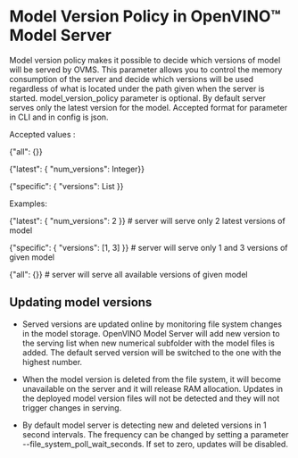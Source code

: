 # Model Version Policy in OpenVINO&trade; Model Server

Model version policy makes it possible to decide which versions of model will be served by OVMS. 
This parameter allows you to control the memory consumption of the server and decide which versions will be used regardless of what is located 
under the path given when the server is started. model_version_policy parameter is optional. 
By default server serves only the latest version for the model. Accepted format for parameter in CLI and in config is json.

Accepted values :

{"all": {}}

{"latest": { "num_versions": Integer}}

{"specific": { "versions": List }}

Examples:

{"latest": { "num_versions": 2 }} # server will serve only 2 latest versions of model

{"specific": { "versions": [1, 3] }} # server will serve only 1 and 3 versions of given model

{"all": {}} # server will serve all available versions of given model

## Updating model versions
- Served versions are updated online by monitoring file system changes in the model storage. OpenVINO Model Server will add new version to the serving list when new numerical subfolder with the model files is added. The default served version will be switched to the one with the highest number. 

- When the model version is deleted from the file system, it will become unavailable on the server and it will release RAM allocation. Updates in the deployed model version files will not be detected and they will not trigger changes in serving.

- By default model server is detecting new and deleted versions in 1 second intervals. The frequency can be changed by setting a parameter --file_system_poll_wait_seconds. If set to zero, updates will be disabled.

